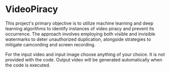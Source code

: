 # VideoPiracy
This project's primary objective is to utilize machine learning and deep  learning algorithms to identify instances of video piracy and prevent its  occurrence. The approach involves employing both visible and invisible  watermarks to deter unauthorized duplication, alongside strategies to  mitigate camcording and screen recording.

For the input video and input image choose anything of your choice. It is not provided with the code. Output video will be generated automatically when the code is executed.
